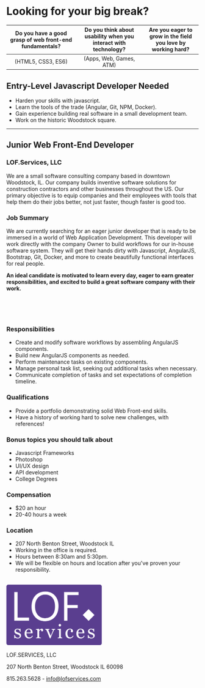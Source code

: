 # Looking for your big break?

Do you have a good grasp of web front-end fundamentals? | Do you think about usability when you interact with technology? | Are you eager to grow in the field you love by working hard?
:---:|:---:|:---:
(HTML5, CSS3, ES6) | (Apps, Web, Games, ATM) | 

## Entry-Level Javascript Developer Needed
* Harden your skills with javascript.
* Learn the tools of the trade (Angular, Git, NPM, Docker).
* Gain experience building real software in a small development team.
* Work on the historic Woodstock square.

---

## Junior Web Front-End Developer

### LOF.Services, LLC
We are a small software consulting company based in downtown Woodstock, IL. Our company builds inventive software solutions for construction contractors and other businesses throughout the US. Our primary objective is to equip companies and their employees with tools that help them do their jobs better, not just faster, though faster is good too. 

### Job Summary
We are currently searching for an eager junior developer that is ready to be immersed in a world of Web Application Development. This developer will work directly with the company Owner to build workflows for our in-house software system. They will get their hands dirty with Javascript, AngularJS, Bootstrap, Git, Docker, and more to create beautifully functional interfaces for real people. 

**An ideal candidate is motivated to learn every day, eager to earn greater responsibilities, and excited to build a great software company with their work.**

<br>
<br>
<br>

### Responsibilities
* Create and modify software workflows by assembling AngularJS components.
* Build new AngularJS components as needed.
* Perform maintenance tasks on existing components.
* Manage personal task list, seeking out additional tasks when necessary.
* Communicate completion of tasks and set expectations of completion timeline.

### Qualifications
* Provide a portfolio demonstrating solid Web Front-end skills.
* Have a history of working hard to solve new challenges, with references!

### Bonus topics you should talk about
* Javascript Frameworks
* Photoshop
* UI/UX design
* API development
* College Degrees

### Compensation
* $20 an hour
* 20-40 hours a week

### Location 
* 207 North Benton Street, Woodstock IL
* Working in the office is required.
* Hours between 8:30am and 5:30pm.
* We will be flexible on hours and location after you've proven your responsibility.

<br />
<img src="img/LOFLOGO-alt.svg" width="250px" alt="LOF LOGO" />

LOF.SERVICES, LLC

207 North Benton Street, Woodstock IL 60098

815.263.5628 - info@lofservices.com
